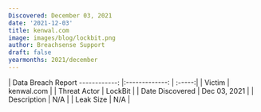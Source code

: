 ```yaml
---
Discovered: December 03, 2021
date: '2021-12-03'
title: kenwal.com
image: images/blog/lockbit.png
author: Breachsense Support
draft: false
yearmonths: 2021/december
---
```



| Data Breach Report
------------:   |:-------------:    | :-----:|
| Victim    | kenwal.com      | 
| Threat Actor    | LockBit      | 
| Date Discovered    | Dec 03, 2021      | 
| Description    | N/A      | 
| Leak Size    | N/A      | 

